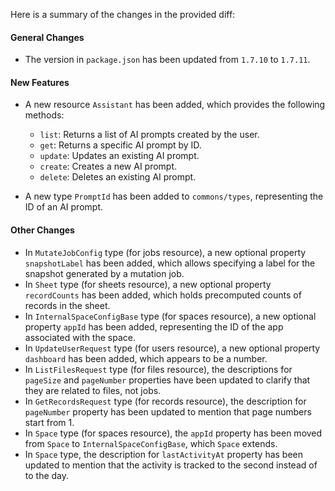 Here is a summary of the changes in the provided diff:

#### General Changes

- The version in `package.json` has been updated from `1.7.10` to `1.7.11`.

#### New Features

- A new resource `Assistant` has been added, which provides the following methods:
  - `list`: Returns a list of AI prompts created by the user.
  - `get`: Returns a specific AI prompt by ID.
  - `update`: Updates an existing AI prompt.
  - `create`: Creates a new AI prompt.
  - `delete`: Deletes an existing AI prompt.

- A new type `PromptId` has been added to `commons/types`, representing the ID of an AI prompt.

#### Other Changes

- In `MutateJobConfig` type (for jobs resource), a new optional property `snapshotLabel` has been added, which allows specifying a label for the snapshot generated by a mutation job.
- In `Sheet` type (for sheets resource), a new optional property `recordCounts` has been added, which holds precomputed counts of records in the sheet.
- In `InternalSpaceConfigBase` type (for spaces resource), a new optional property `appId` has been added, representing the ID of the app associated with the space.
- In `UpdateUserRequest` type (for users resource), a new optional property `dashboard` has been added, which appears to be a number.
- In `ListFilesRequest` type (for files resource), the descriptions for `pageSize` and `pageNumber` properties have been updated to clarify that they are related to files, not jobs.
- In `GetRecordsRequest` type (for records resource), the description for `pageNumber` property has been updated to mention that page numbers start from 1.
- In `Space` type (for spaces resource), the `appId` property has been moved from `Space` to `InternalSpaceConfigBase`, which `Space` extends.
- In `Space` type, the description for `lastActivityAt` property has been updated to mention that the activity is tracked to the second instead of to the day.
